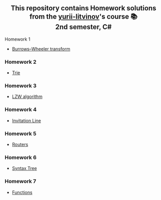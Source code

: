 <h2 align="center">
This repository contains Homework solutions from the <a href="https://github.com/yurii-litvinov" target="_blank" rel="noreferrer">yurii-litvinov</a>'s course 📚 <br/>
  2nd semester, C#
</h2

### Homework 1

* [Burrows–Wheeler transform](https://github.com/ivan-mezhenin/Homeworks-2semester/pull/1)

### Homework 2

* [Trie](https://github.com/ivan-mezhenin/Homeworks-2semester/pull/2)

### Homework 3

* [LZW algorithm](https://github.com/ivan-mezhenin/Homeworks-2semester/pull/3)

### Homework 4

* [Invitation Line](https://github.com/ivan-mezhenin/Homeworks-2semester/pull/4)

### Homework 5

* [Routers](https://github.com/ivan-mezhenin/Homeworks-2semester/pull/5)

### Homework 6

* [Syntax Tree](https://github.com/ivan-mezhenin/Homeworks-2semester/pull/9)

### Homework 7

* [Functions](https://github.com/ivan-mezhenin/Homeworks-2semester/pull/11)
